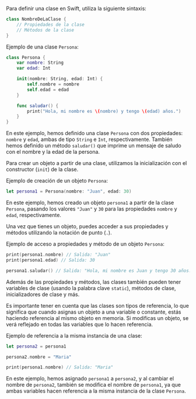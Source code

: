 Para definir una clase en Swift, utiliza la siguiente sintaxis:

```swift
class NombreDeLaClase {
    // Propiedades de la clase
    // Métodos de la clase
}
```

Ejemplo de una clase `Persona`:

```swift
class Persona {
    var nombre: String
    var edad: Int

    init(nombre: String, edad: Int) {
        self.nombre = nombre
        self.edad = edad
    }

    func saludar() {
        print("Hola, mi nombre es \(nombre) y tengo \(edad) años.")
    }
}
```

En este ejemplo, hemos definido una clase `Persona` con dos propiedades: `nombre` y `edad`, ambas de tipo `String` e `Int`, respectivamente. También hemos definido un método `saludar()` que imprime un mensaje de saludo con el nombre y la edad de la persona.

Para crear un objeto a partir de una clase, utilizamos la inicialización con el constructor (`init`) de la clase.

Ejemplo de creación de un objeto `Persona`:

```swift
let persona1 = Persona(nombre: "Juan", edad: 30)
```

En este ejemplo, hemos creado un objeto `persona1` a partir de la clase `Persona`, pasando los valores `"Juan"` y `30` para las propiedades `nombre` y `edad`, respectivamente.

Una vez que tienes un objeto, puedes acceder a sus propiedades y métodos utilizando la notación de punto (`.`).

Ejemplo de acceso a propiedades y método de un objeto `Persona`:

```swift
print(persona1.nombre) // Salida: "Juan"
print(persona1.edad) // Salida: 30

persona1.saludar() // Salida: "Hola, mi nombre es Juan y tengo 30 años."
```

Además de las propiedades y métodos, las clases también pueden tener variables de clase (usando la palabra clave `static`), métodos de clase, inicializadores de clase y más.

Es importante tener en cuenta que las clases son tipos de referencia, lo que significa que cuando asignas un objeto a una variable o constante, estás haciendo referencia al mismo objeto en memoria. Si modificas un objeto, se verá reflejado en todas las variables que lo hacen referencia.

Ejemplo de referencia a la misma instancia de una clase:

```swift
let persona2 = persona1

persona2.nombre = "Maria"

print(persona1.nombre) // Salida: "Maria"
```

En este ejemplo, hemos asignado `persona1` a `persona2`, y al cambiar el nombre de `persona2`, también se modifica el nombre de `persona1`, ya que ambas variables hacen referencia a la misma instancia de la clase `Persona`.
